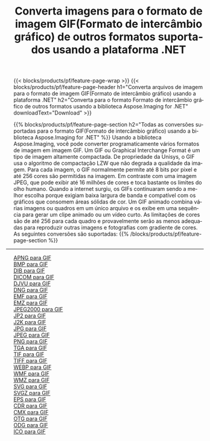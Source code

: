 ﻿---
title: Converta imagens para o formato de imagem GIF(Formato de intercâmbio gráfico) de outros formatos suportados usando a plataforma .NET 
weight: 3920
url: /pt/net/conversion/to/gif 
lang: pt
langdirlevel: 2
locales: zh-hans,ja,it,ru,de,es,fr,nl,id,lt,pl,pt,vi,tr,ko,zh-hant,ar,hi,th,sv,cs,uk,he
description: Usando a biblioteca Aspose.Imaging para .NET, é fácil converter para GIF(Formato de intercâmbio gráfico) de outros formatos de imagem suportados
---

{{< blocks/products/pf/feature-page-wrap >}}
{{< blocks/products/pf/feature-page-header h1="Converta arquivos de imagem para o formato de imagem GIF(Formato de intercâmbio gráfico) usando a plataforma .NET" h2="Converta para o formato Formato de intercâmbio gráfico de outros formatos usando a biblioteca Aspose.Imaging for .NET" downloadText="Download" >}}


{{% blocks/products/pf/feature-page-section  h2="Todas as conversões suportadas para o formato GIF(Formato de intercâmbio gráfico) usando a biblioteca Aspose.Imaging for .NET" %}}
Usando a biblioteca Aspose.Imaging, você pode converter programaticamente vários formatos de imagem em imagem GIF. Um GIF ou Graphical Interchange Format é um tipo de imagem altamente compactada. De propriedade da Unisys, o GIF usa o algoritmo de compactação LZW que não degrada a qualidade da imagem. Para cada imagem, o GIF normalmente permite até 8 bits por pixel e até 256 cores são permitidas na imagem. Em contraste com uma imagem JPEG, que pode exibir até 16 milhões de cores e toca bastante os limites do olho humano. Quando a internet surgiu, os GIFs continuaram sendo a melhor escolha porque exigiam baixa largura de banda e compatível com os gráficos que consomem áreas sólidas de cor. Um GIF animado combina várias imagens ou quadros em um único arquivo e os exibe em uma sequência para gerar um clipe animado ou um vídeo curto. As limitações de cores são de até 256 para cada quadro e provavelmente serão as menos adequadas para reproduzir outras imagens e fotografias com gradiente de cores.
<br/>
As seguintes conversões são suportadas:
{{% /blocks/products/pf/feature-page-section %}}
<div class="container-fluid productfamilypage bg-gray">
    <div class="convertypes bg-gray agp-content section">
        <div class="container">
		<hr style="margin-left:-20px;"/>
		<div class="row other-converters">
		    <div class='col-md-2 other-converter remove-lp remove-rp'><a href="/imaging/pt/net/conversion/apng-to-gif" >APNG para GIF</a></div>
<div class='col-md-2 other-converter remove-lp remove-rp'><a href="/imaging/pt/net/conversion/bmp-to-gif" >BMP para GIF</a></div>
<div class='col-md-2 other-converter remove-lp remove-rp'><a href="/imaging/pt/net/conversion/dib-to-gif" >DIB para GIF</a></div>
<div class='col-md-2 other-converter remove-lp remove-rp'><a href="/imaging/pt/net/conversion/dicom-to-gif" >DICOM para GIF</a></div>
<div class='col-md-2 other-converter remove-lp remove-rp'><a href="/imaging/pt/net/conversion/djvu-to-gif" >DJVU para GIF</a></div>
<div class='col-md-2 other-converter remove-lp remove-rp'><a href="/imaging/pt/net/conversion/dng-to-gif" >DNG para GIF</a></div>
<div class='col-md-2 other-converter remove-lp remove-rp'><a href="/imaging/pt/net/conversion/emf-to-gif" >EMF para GIF</a></div>
<div class='col-md-2 other-converter remove-lp remove-rp'><a href="/imaging/pt/net/conversion/emz-to-gif" >EMZ para GIF</a></div>
<div class='col-md-2 other-converter remove-lp remove-rp'><a href="/imaging/pt/net/conversion/jpeg2000-to-gif" >JPEG2000 para GIF</a></div>
<div class='col-md-2 other-converter remove-lp remove-rp'><a href="/imaging/pt/net/conversion/jp2-to-gif" >JP2 para GIF</a></div>
<div class='col-md-2 other-converter remove-lp remove-rp'><a href="/imaging/pt/net/conversion/j2k-to-gif" >J2K para GIF</a></div>
<div class='col-md-2 other-converter remove-lp remove-rp'><a href="/imaging/pt/net/conversion/jpg-to-gif" >JPG para GIF</a></div>
<div class='col-md-2 other-converter remove-lp remove-rp'><a href="/imaging/pt/net/conversion/jpeg-to-gif" >JPEG para GIF</a></div>
<div class='col-md-2 other-converter remove-lp remove-rp'><a href="/imaging/pt/net/conversion/png-to-gif" >PNG para GIF</a></div>
<div class='col-md-2 other-converter remove-lp remove-rp'><a href="/imaging/pt/net/conversion/tga-to-gif" >TGA para GIF</a></div>
<div class='col-md-2 other-converter remove-lp remove-rp'><a href="/imaging/pt/net/conversion/tif-to-gif" >TIF para GIF</a></div>
<div class='col-md-2 other-converter remove-lp remove-rp'><a href="/imaging/pt/net/conversion/tiff-to-gif" >TIFF para GIF</a></div>
<div class='col-md-2 other-converter remove-lp remove-rp'><a href="/imaging/pt/net/conversion/webp-to-gif" >WEBP para GIF</a></div>
<div class='col-md-2 other-converter remove-lp remove-rp'><a href="/imaging/pt/net/conversion/wmf-to-gif" >WMF para GIF</a></div>
<div class='col-md-2 other-converter remove-lp remove-rp'><a href="/imaging/pt/net/conversion/wmz-to-gif" >WMZ para GIF</a></div>
<div class='col-md-2 other-converter remove-lp remove-rp'><a href="/imaging/pt/net/conversion/svg-to-gif" >SVG para GIF</a></div>
<div class='col-md-2 other-converter remove-lp remove-rp'><a href="/imaging/pt/net/conversion/svgz-to-gif" >SVGZ para GIF</a></div>
<div class='col-md-2 other-converter remove-lp remove-rp'><a href="/imaging/pt/net/conversion/eps-to-gif" >EPS para GIF</a></div>
<div class='col-md-2 other-converter remove-lp remove-rp'><a href="/imaging/pt/net/conversion/cdr-to-gif" >CDR para GIF</a></div>
<div class='col-md-2 other-converter remove-lp remove-rp'><a href="/imaging/pt/net/conversion/cmx-to-gif" >CMX para GIF</a></div>
<div class='col-md-2 other-converter remove-lp remove-rp'><a href="/imaging/pt/net/conversion/otg-to-gif" >OTG para GIF</a></div>
<div class='col-md-2 other-converter remove-lp remove-rp'><a href="/imaging/pt/net/conversion/odg-to-gif" >ODG para GIF</a></div>
<div class='col-md-2 other-converter remove-lp remove-rp'><a href="/imaging/pt/net/conversion/ico-to-gif" >ICO para GIF</a></div>
                </div>
        </div>
    </div>
</div>
<br/>

